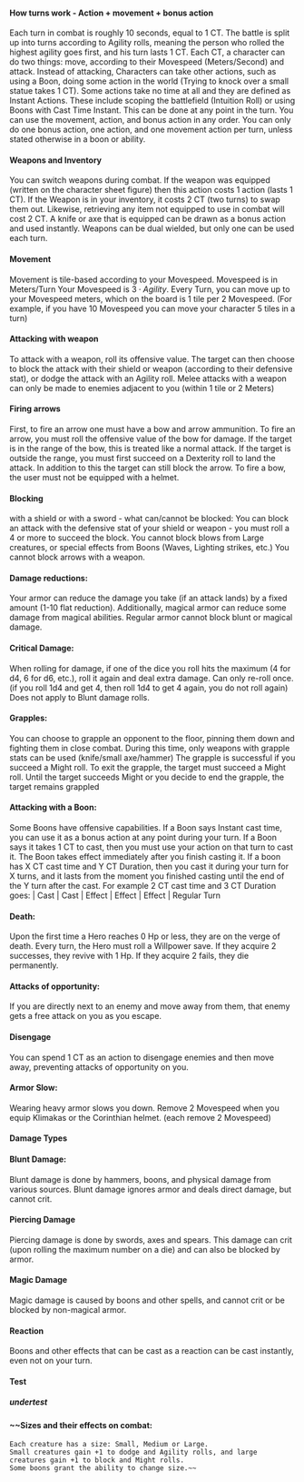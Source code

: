 #### How turns work - Action + movement + bonus action
Each turn in combat is roughly 10 seconds, equal to 1 CT.
The battle is split up into turns according to Agility rolls, meaning the person who rolled the highest agility goes first, and his turn lasts 1 CT.
Each CT, a character can do two things: move, according to their Movespeed (Meters/Second) and attack.
Instead of attacking, Characters can take other actions, such as using a Boon, doing some action in the world (Trying to knock over a small statue takes 1 CT).
Some actions take no time at all and they are defined as Instant Actions.
These include scoping the battlefield (Intuition Roll) or using Boons with Cast Time Instant. 
This can be done at any point in the turn.
You can use the movement, action, and bonus action in any order.
You can only do one bonus action, one action, and one movement action per turn, unless stated otherwise in a boon or ability.

#### Weapons and Inventory
You can switch weapons during combat.
If the weapon was equipped (written on the character sheet figure) then this action costs 1 action (lasts 1 CT).
If the Weapon is in your inventory, it costs 2 CT (two turns) to swap them out.
Likewise, retrieving any item not equipped to use in combat will cost 2 CT.
A knife or axe that is equipped can be drawn as a bonus action and used instantly.
Weapons can be dual wielded, but only one can be used each turn.
#### Movement
Movement is tile-based according to your Movespeed.
Movespeed is in Meters/Turn
Your Movespeed is $3 \cdot Agility$.
Every Turn, you can move up to your Movespeed meters, which on the board is 1 tile per 2 Movespeed.
(For example, if you have 10 Movespeed you can move your character 5 tiles in a turn)

#### Attacking with weapon
To attack with a weapon, roll its offensive value.
The target can then choose to block the attack with their shield or weapon (according to their defensive stat), or dodge the attack with an Agility roll.
Melee attacks with a weapon can only be made to enemies adjacent to you (within 1 tile or 2 Meters)

#### Firing arrows
First, to fire an arrow one must have a bow and arrow ammunition.
To fire an arrow, you must roll the offensive value of the bow for damage.
If the target is in the range of the bow, this is treated like a normal attack.
If the target is outside the range, you must first succeed on a Dexterity roll to land the attack.
In addition to this the target can still block the arrow.
To fire a bow, the user must not be equipped with a helmet.

#### Blocking
with a shield or with a sword - what can/cannot be blocked:
You can block an attack with the defensive stat of your shield or weapon - you must roll a 4 or more to succeed the block.
You cannot block blows from Large creatures, or special effects from Boons (Waves, Lighting strikes, etc.)
You cannot block arrows with a weapon.

#### Damage reductions:
Your armor can reduce the damage you take (if an attack lands) by a fixed amount (1-10 flat reduction).
Additionally, magical armor can reduce some damage from magical abilities.
Regular armor cannot block blunt or magical damage.

#### Critical Damage:
When rolling for damage, if one of the dice you roll hits the maximum (4 for d4, 6 for d6, etc.), roll it again and deal extra damage.
Can only re-roll once. (if you roll 1d4 and get 4, then roll 1d4 to get 4 again, you do not roll again)
Does not apply to Blunt damage rolls.

#### Grapples:
You can choose to grapple an opponent to the floor, pinning them down and fighting them in close combat.
During this time, only weapons with grapple stats can be used (knife/small axe/hammer)
The grapple is successful if you succeed a Might roll.
To exit the grapple, the target must succeed a Might roll.
Until the target succeeds Might or you decide to end the grapple, the target remains grappled

#### Attacking with a Boon:
Some Boons have offensive capabilities. 
If a Boon says Instant cast time, you can use it as a bonus action at any point during your turn.
If a Boon says it takes 1 CT to cast, then you must use your action on that turn to cast it. The Boon takes effect immediately after you finish casting it.
If a boon has X CT cast time and Y CT Duration, then you cast it during your turn for X turns, and it lasts from the moment you finished casting until the end of the Y turn after the cast.
For example 2 CT cast time and 3 CT Duration goes:
| Cast | Cast | Effect | Effect | Effect | Regular Turn

#### Death:
Upon the first time a Hero reaches 0 Hp or less, they are on the verge of death.
Every turn, the Hero must roll a Willpower save.
If they acquire 2 successes, they revive with 1 Hp.
If they acquire 2 fails, they die permanently.

#### Attacks of opportunity:
If you are directly next to an enemy and move away from them, that enemy gets a free attack on you as you escape.

#### Disengage
You can spend 1 CT as an action to disengage enemies and then move away, preventing attacks of opportunity on you.

#### Armor Slow:
Wearing heavy armor slows you down. 
Remove 2 Movespeed when you equip Klimakas or the Corinthian helmet. (each remove 2 Movespeed)

#### Damage Types
#### Blunt Damage:
Blunt damage is done by hammers, boons, and physical damage from various sources.
Blunt damage ignores armor and deals direct damage, but cannot crit.

#### Piercing Damage
Piercing damage is done by swords, axes and spears.
This damage can crit (upon rolling the maximum number on a die) and can also be blocked by armor.

#### Magic Damage
Magic damage is caused by boons and other spells, and cannot crit or be blocked by non-magical armor.

#### Reaction
Boons and other effects that can be cast as a reaction can be cast instantly, even not on your turn.

#### Test
##### undertest
#### ~~Sizes and their effects on combat:
	Each creature has a size: Small, Medium or Large.
	Small creatures gain +1 to dodge and Agility rolls, and large creatures gain +1 to block and Might rolls.
	Some boons grant the ability to change size.~~